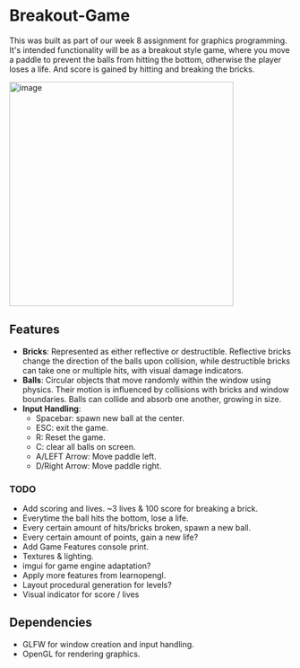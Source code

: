 # Breakout-Game
This was built as part of our week 8 assignment for graphics programming. It's intended functionality will be as a breakout style game, where you move a paddle to prevent the balls from hitting the bottom, otherwise the player loses a life. And score is gained by hitting and breaking the bricks. 

<img width="400" height="400" alt="image" src="https://github.com/user-attachments/assets/92fcf15b-4d33-4112-bb78-5d3ec6dc510c" />


## Features
* **Bricks**: Represented as either reflective or destructible. Reflective bricks change the direction of the balls upon collision, while destructible bricks can take one or multiple hits, with visual damage indicators.
* **Balls**: Circular objects that move randomly within the window using physics. Their motion is influenced by collisions with bricks and window boundaries. Balls can collide and absorb one another, growing in size.
* **Input Handling**:
  * Spacebar: spawn new ball at the center.
  * ESC: exit the game.
  * R: Reset the game.
  * C: clear all balls on screen.
  * A/LEFT Arrow: Move paddle left.
  * D/Right Arrow: Move paddle right.

### TODO
* Add scoring and lives. ~3 lives & 100 score for breaking a brick.
* Everytime the ball hits the bottom, lose a life.
* Every certain amount of hits/bricks broken, spawn a new ball.
* Every certain amount of points, gain a new life?
* Add Game Features console print.
* Textures & lighting.
* imgui for game engine adaptation?
* Apply more features from learnopengl.
* Layout procedural generation for levels?
* Visual indicator for score / lives

## Dependencies
* GLFW for window creation and input handling.
* OpenGL for rendering graphics.
